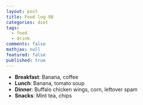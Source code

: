 ```yaml
---
layout: post
title: Food log 98
categories: diet
tags: 
  - food
  - drink
comments: false
mathjax: null
featured: false
published: true
---
```


* **Breakfast**: Banana, coffee
* **Lunch**: Banana, tomato soup
* **Dinner**: Buffalo chicken wings, corn, leftover spam
* **Snacks**: Mint tea, chips

